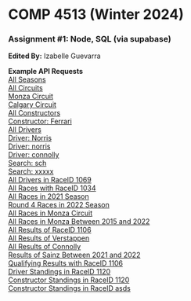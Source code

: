 # COMP 4513 (Winter 2024)
### Assignment #1: Node, SQL (via supabase)

**Edited By:** Izabelle Guevarra

**Example API Requests** </br>
[All Seasons](https://w2024-assign1-8plk.onrender.com/api/seasons) </br>
[All Circuits](https://w2024-assign1-8plk.onrender.com/api/circuits) </br>
[Monza Circuit](https://w2024-assign1-8plk.onrender.com/api/circuits/monza) </br>
[Calgary Circuit](https://w2024-assign1-8plk.onrender.com/api/circuits/calgary)</br>
[All Constructors](https://w2024-assign1-8plk.onrender.com/api/constructors)</br>
[Constructor: Ferrari](https://w2024-assign1-8plk.onrender.com/api/constructors/ferrari)</br>
[All Drivers](https://w2024-assign1-8plk.onrender.com/api/drivers)</br>
[Driver: Norris](https://w2024-assign1-8plk.onrender.com/api/drivers/Norris)</br>
[Driver: norris](https://w2024-assign1-8plk.onrender.com/api/drivers/norris)</br>
[Driver: connolly](https://w2024-assign1-8plk.onrender.com/api/drivers/connolly)</br>
[Search: sch](https://w2024-assign1-8plk.onrender.com/api/drivers/search/sch)</br>
[Search: xxxxx](https://w2024-assign1-8plk.onrender.com/api/search/xxxxx)</br>
[All Drivers in RaceID 1069](https://w2024-assign1-8plk.onrender.com/api/drivers/race/1069)</br>
[All Races with RaceID 1034](https://w2024-assign1-8plk.onrender.com/api/races/1034)</br>
[All Races in 2021 Season](https://w2024-assign1-8plk.onrender.com/api/races/season/2021)</br>
[Round 4 Races in 2022 Season](https://w2024-assign1-8plk.onrender.com/api/races/season/2022/4)</br>
[All Races in Monza Circuit](https://w2024-assign1-8plk.onrender.com/api/races/circuits/monza)</br>
[All Races in Monza Between 2015 and 2022](https://w2024-assign1-8plk.onrender.com/api/races/circuits/monza/season/2015/2022)</br>
[All Results of RaceID 1106](https://w2024-assign1-8plk.onrender.com/api/results/1106)</br>
[All Results of Verstappen](https://w2024-assign1-8plk.onrender.com/api/results/driver/max_verstappen)</br>
[All Results of Connolly](https://w2024-assign1-8plk.onrender.com/api/results/driver/connolly)</br>
[Results of Sainz Between 2021 and 2022](https://w2024-assign1-8plk.onrender.com/api/results/driver/sainz/seasons/2021/2022)</br>
[Qualifying Results with RaceID 1106](https://w2024-assign1-8plk.onrender.com/api/qualifying/1106)</br>
[Driver Standings in RaceID 1120](https://w2024-assign1-8plk.onrender.com/api/standings/1120/drivers)</br>
[Constructor Standings in RaceID 1120](https://w2024-assign1-8plk.onrender.com/api/standings/1120/constructors)</br>
[Constructor Standings in RaceID asds](https://w2024-assign1-8plk.onrender.com/api/standings/asds/constructors)</br>
